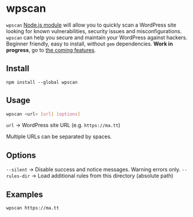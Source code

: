 wpscan
============

`wpscan` [Node.js module](https://www.npmjs.com/package/wpscan) will allow you to quickly scan a WordPress site looking for known vulnerabilities, security issues and misconfigurations. `wpscan` can help you secure and maintain your WordPress against hackers. Beginner friendly, easy to install, without `gem` dependencies. **Work in progress**, go to [the coming features](TODO.md).


Install
-----

```
npm install --global wpscan
```


Usage
-----

```bash
wpscan <url> [url] [options]
```

`url` → WordPress site URL (e.g. `https://ma.tt`)

Multiple URLs can be separated by spaces.


Options
-----

`--silent` → Disable success and notice messages. Warning errors only.
`--rules-dir` → Load additional rules from this directory (absolute path)


Examples
-----

```bash
wpscan https://ma.tt
```
